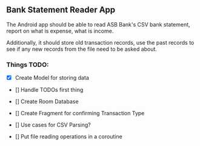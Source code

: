 ## Bank Statement Reader App

The Android app should be able to read ASB Bank's CSV bank statement, report on what is expense, what is income. 

Additionally, it should store old transaction records, use the past records to see if any new records from the file need to be asked about. 


### Things TODO:

- [x] Create Model for storing data

- [] Handle TODOs first thing

- [] Create Room Database

- [] Create Fragment for confirming Transaction Type

- [] Use cases for CSV Parsing?

- [] Put file reading operations in a coroutine
